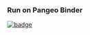 ### Run on Pangeo Binder
[![badge](https://img.shields.io/static/v1.svg?logo=Jupyter&label=Pangeo+Binder&message=AWS+us-west-2&color=orange)](https://aws-uswest2-binder.pangeo.io/v2/gh/ocefpaf/test_zarr.git/master?urlpath=git-pull?repo=https://github.com/ocefpaf/test_zarr)
